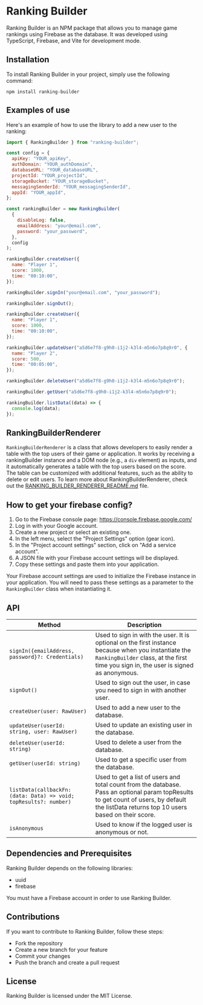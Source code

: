 # Ranking Builder

Ranking Builder is an NPM package that allows you to manage game rankings using Firebase as the database. It was developed using TypeScript, Firebase, and Vite for development mode.

## Installation

To install Ranking Builder in your project, simply use the following command:

`npm install ranking-builder`

## Examples of use

Here's an example of how to use the library to add a new user to the ranking:

```javascript
import { RankingBuilder } from "ranking-builder";

const config = {
  apiKey: "YOUR_apiKey",
  authDomain: "YOUR_authDomain",
  databaseURL: "YOUR_databaseURL",
  projectId: "YOUR_projectId",
  storageBucket: "YOUR_storageBucket",
  messagingSenderId: "YOUR_messagingSenderId",
  appId: "YOUR_appId",
};

const rankingBuilder = new RankingBuilder(
  {
    disableLog: false,
    emailAddress: "your@email.com",
    password: "your_password",
  },
  config
);

rankingBuilder.createUser({
  name: "Player 1",
  score: 1000,
  time: "00:10:00",
});

rankingBuilder.signIn("your@email.com", "your_password");

rankingBuilder.signOut();

rankingBuilder.createUser({
  name: "Player 1",
  score: 1000,
  time: "00:10:00",
});

rankingBuilder.updateUser("a5d6e7f8-g9h0-i1j2-k3l4-m5n6o7p8q9r0", {
  name: "Player 2",
  score: 500,
  time: "00:05:00",
});

rankingBuilder.deleteUser("a5d6e7f8-g9h0-i1j2-k3l4-m5n6o7p8q9r0");

rankingBuilder.getUser("a5d6e7f8-g9h0-i1j2-k3l4-m5n6o7p8q9r0");

rankingBuilder.listData((data) => {
  console.log(data);
});
```

## RankingBuilderRenderer

`RankingBuilderRenderer` is a class that allows developers to easily render a table with the top users of their game or application. It works by receiving a rankingBuilder instance and a DOM node (e.g., a `div` element) as inputs, and it automatically generates a table with the top users based on the score. The table can be customized with additional features, such as the ability to delete or edit users. To learn more about RankingBuilderRenderer, check out the [RANKING_BUILDER_RENDERER_README.md](RANKING_BUILDER_RENDERER_README.md) file.

## How to get your firebase config?

1. Go to the Firebase console page: https://console.firebase.google.com/
2. Log in with your Google account.
3. Create a new project or select an existing one.
4. In the left menu, select the "Project Settings" option (gear icon).
5. In the "Project account settings" section, click on "Add a service account".
6. A JSON file with your Firebase account settings will be displayed.
7. Copy these settings and paste them into your application.

Your Firebase account settings are used to initialize the Firebase instance in your application. You will need to pass these settings as a parameter to the `RankingBuilder` class when instantiating it.

## API

| Method                                                            | Description                                                                                                                                                                                  |
| ----------------------------------------------------------------- | -------------------------------------------------------------------------------------------------------------------------------------------------------------------------------------------- |
| `signIn({emailAddress, password}?: Credentials)`                  | Used to sign in with the user. It is optional on the first instance because when you instantiate the `RankingBuilder` class, at the first time you sign in, the user is signed as anonymous. |
| `signOut()`                                                       | Used to sign out the user, in case you need to sign in with another user.                                                                                                                    |
| `createUser(user: RawUser)`                                       | Used to add a new user to the database.                                                                                                                                                      |
| `updateUser(userId: string, user: RawUser)`                       | Used to update an existing user in the database.                                                                                                                                             |
| `deleteUser(userId: string)`                                      | Used to delete a user from the database.                                                                                                                                                     |
| `getUser(userId: string)`                                         | Used to get a specific user from the database.                                                                                                                                               |
| `listData(callbackFn: (data: Data) => void; topResults?: number)` | Used to get a list of users and total count from the database. Pass an optional param topResults to get count of users, by default the listData returns top 10 users based on their score.   |
| `isAnonymous`                                                     | Used to know if the logged user is anonymous or not.                                                                                                                                         |

## Dependencies and Prerequisites

Ranking Builder depends on the following libraries:

- uuid
- firebase

You must have a Firebase account in order to use Ranking Builder.

## Contributions

If you want to contribute to Ranking Builder, follow these steps:

- Fork the repository
- Create a new branch for your feature
- Commit your changes
- Push the branch and create a pull request

## License

Ranking Builder is licensed under the MIT License.

